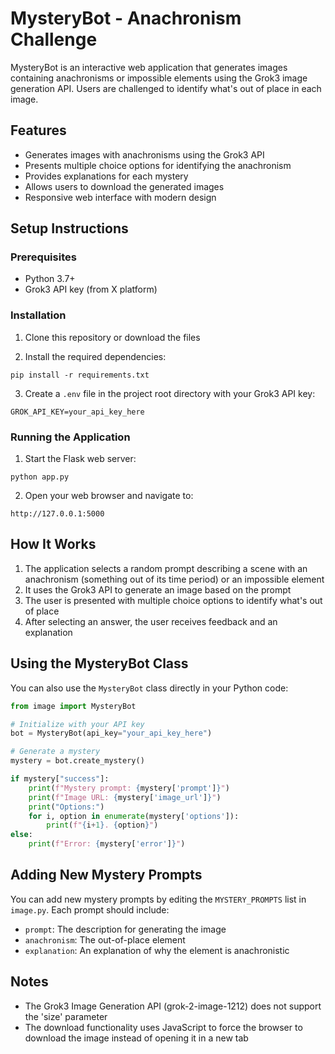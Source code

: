 # MysteryBot - Anachronism Challenge

MysteryBot is an interactive web application that generates images containing anachronisms or impossible elements using the Grok3 image generation API. Users are challenged to identify what's out of place in each image.

## Features

- Generates images with anachronisms using the Grok3 API
- Presents multiple choice options for identifying the anachronism
- Provides explanations for each mystery
- Allows users to download the generated images
- Responsive web interface with modern design

## Setup Instructions

### Prerequisites

- Python 3.7+
- Grok3 API key (from X platform)

### Installation

1. Clone this repository or download the files

2. Install the required dependencies:
```
pip install -r requirements.txt
```

3. Create a `.env` file in the project root directory with your Grok3 API key:
```
GROK_API_KEY=your_api_key_here
```

### Running the Application

1. Start the Flask web server:
```
python app.py
```

2. Open your web browser and navigate to:
```
http://127.0.0.1:5000
```

## How It Works

1. The application selects a random prompt describing a scene with an anachronism (something out of its time period) or an impossible element
2. It uses the Grok3 API to generate an image based on the prompt
3. The user is presented with multiple choice options to identify what's out of place
4. After selecting an answer, the user receives feedback and an explanation

## Using the MysteryBot Class

You can also use the `MysteryBot` class directly in your Python code:

```python
from image import MysteryBot

# Initialize with your API key
bot = MysteryBot(api_key="your_api_key_here")

# Generate a mystery
mystery = bot.create_mystery()

if mystery["success"]:
    print(f"Mystery prompt: {mystery['prompt']}")
    print(f"Image URL: {mystery['image_url']}")
    print("Options:")
    for i, option in enumerate(mystery['options']):
        print(f"{i+1}. {option}")
else:
    print(f"Error: {mystery['error']}")
```

## Adding New Mystery Prompts

You can add new mystery prompts by editing the `MYSTERY_PROMPTS` list in `image.py`. Each prompt should include:

- `prompt`: The description for generating the image
- `anachronism`: The out-of-place element
- `explanation`: An explanation of why the element is anachronistic

## Notes

- The Grok3 Image Generation API (grok-2-image-1212) does not support the 'size' parameter
- The download functionality uses JavaScript to force the browser to download the image instead of opening it in a new tab
